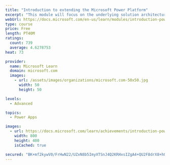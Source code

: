 ```yaml
---
title: "Introduction to extending the Microsoft Power Platform"
excerpt: "This module will focus on the underlying solution architecture from a technical perspective and what extensibility options exist. It will also cover the ever-important element of the Microsoft Power Platform development, which is the decision-making process of determining when to use configuration versus code."
webUrl: https://docs.microsoft.com/en-us/learn/modules/introduction-power-platform-extensibility-model/
type: course
price: Free
length: PT40M
ratings:
  count: 739
  average: 4.6278753
heat: 73

provider:
  name: Microsoft Learn
  domain: microsoft.com
  images:
    - url: /assets/images/organizations/microsoft.com-50x50.jpg
      width: 50
      height: 50

levels:
  - Advanced

topics:
  - Power Apps

images:
  - url: https://docs.microsoft.com/learn/achievements/introduction-power-platform-extensibility-model-social.png
    width: 800
    height: 400
    isCached: true

secured: "BK+mf2kywV0/FrHwN22/UZxN8b5ImyXTSnJ4Q2KRHxsIZgA4+QU2F8drX8+hOnKDA10aQY2ASf7uf0/TP84IBrY0udtKC4ygBwUcGe1z8BiDT1K0lZacW0xu6HONufQVyHFxkOIKFPDPTnWsHHLCGR6BzSzEUflqf5XS/BgHeBL5ocs0+ZFCryxLEj9S6WiP7wifSZCRt8856n0Jsbj7p1qQ0n0Na5is2+NiL1aMIYzhR+r6zNgsWLd0OWiMYfctNFX9926u18zQbLKzXf09Z05qibKfJms3aYdOSMGe/i+x8NH0hpiALbCtLrM9erfncxF5gT24j2YAIWo/Nwi9RCMCJ+om9dsqBn0jRwG/hN+Z/+fyp5lv4CUC/MZX45oy7/XzPm3/Ou5nKZ6qgu/wig==;Z/1Uxdu1bqGGzuyIFZ7V1g=="
---
```


